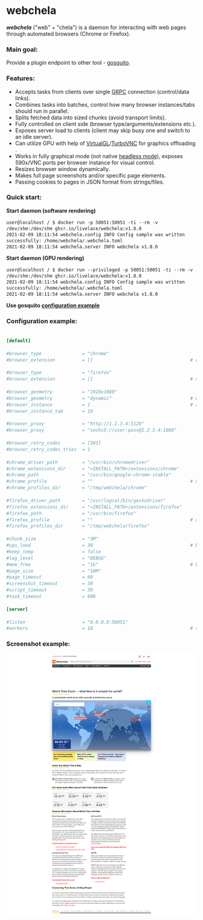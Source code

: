# webchela


***webchela*** ("web" + "chela") is a daemon for interacting with web pages through automated browsers (Chrome or Firefox). 

### Main goal:

Provide a plugin endpoint to other tool - [gosquito](https://github.com/livelace/gosquito). 

### Features:

* Accepts tasks from clients over single [GRPC](https://grpc.io/) connection (control/data links). 
* Combines tasks into batches, control how many browser instances/tabs should run in parallel.
* Splits fetched data into sized chunks (avoid transport limits).
* Fully controlled on client side (browser type/arguments/extensions etc.). 
* Exposes server load to clients (client may skip busy one and switch to an idle server).
* Can utilize GPU with help of [VirtualGL](https://www.virtualgl.org/)/[TurboVNC](https://www.turbovnc.org/) for graphics offloading .
* Works in fully graphical mode (not native [headless mode](https://developer.chrome.com/docs/chromium/new-headless)), 
exposes 590x/VNC ports per browser instance for visual control.
* Resizes browser window dynamically. 
* Makes full page screenshots and/or specific page elements. 
* Passing cookies to pages in JSON format from strings/files.


### Quick start:

**Start daemon (software rendering)**
```shell script
user@localhost / $ docker run -p 50051:50051 -ti --rm -v /dev/shm:/dev/shm ghcr.io/livelace/webchela:v1.8.0
2021-02-09 18:11:54 webchela.config INFO Config sample was written successfully: /home/webchela/.webchela.toml
2021-02-09 18:11:54 webchela.server INFO webchela v1.8.0
```

**Start daemon (GPU rendering)**
```shell script
user@localhost / $ docker run --privileged -p 50051:50051 -ti --rm -v /dev/shm:/dev/shm ghcr.io/livelace/webchela:v1.8.0
2021-02-09 18:11:54 webchela.config INFO Config sample was written successfully: /home/webchela/.webchela.toml
2021-02-09 18:11:54 webchela.server INFO webchela v1.8.0
```

**Use gosquito [configuration example](https://github.com/livelace/gosquito/blob/master/docs/plugins/process/webchela.md)**

### Configuration example:

```toml

[default]

#browser_type               = "chrome"
#browser_extension          = []                                    # crx files included into webchela package

#browser_type               = "firefox"
#browser_extension          = []                                    # xpi files included into webchela package

#browser_geometry           = "1920x1080"
#browser_geometry           = "dynamic"                             # window will be resized to page content
#browser_instance           = 1                                     # amount of instances will be launched in parallel
#browser_instance_tab       = 10

#browser_proxy              = "http://1.2.3.4:3128"
#browser_proxy              = "socks5://user:pass@1.2.3.4:1080"

#browser_retry_codes        = [503]
#browser_retry_codes_tries  = 1

#chrome_driver_path         = "/usr/bin/chromedriver"
#chrome_extensions_dir      = "<INSTALL_PATH>/extensions/chrome"
#chrome_path                = "/usr/bin/google-chrome-stable"
#chrome_profile             = ""                                    # only one browser instance at time if set
#chrome_profiles_dir        = "/tmp/webchela/chrome"

#firefox_driver_path        = "/usr/logcal/bin/geckodriver"
#firefox_extensions_dir     = "<INSTALL_PATH>/extensions/firefox"
#firefox_path               = "/usr/bin/firefox"
#firefox_profile            = ""                                    # only one browser instance at time if set
#firefox_profiles_dir       = "/tmp/webchela/firefox"

#chunk_size                 = "3M"
#cpu_load                   = 30                                    # browser is a heavy thing, be careful with limits
#keep_temp                  = false
#log_level                  = "DEBUG"
#mem_free                   = "1G"                                  # browser is a heavy thing, be careful with limits
#page_size                  = "10M"
#page_timeout               = 60
#screenshot_timeout         = 30
#script_timeout             = 30
#task_timeout               = 600

[server]

#listen                     = "0.0.0.0:50051"
#workers                    = 10                                    # set a lower value if you experiencing issues

```

### Screenshot example:

![main](assets/worldclock.png)
